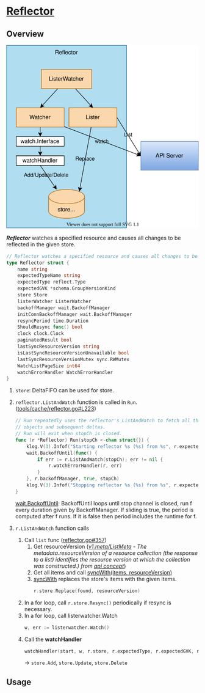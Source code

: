 # [Reflector](https://github.com/kubernetes/client-go/blob/v0.25.0/tools/cache/reflector.go)

## Overview

![](diagram.drawio.svg)

***Reflector*** watches a specified resource and causes all changes to be reflected in the given store.

```go
// Reflector watches a specified resource and causes all changes to be reflected in the given store.
type Reflector struct {
	name string
	expectedTypeName string
	expectedType reflect.Type
	expectedGVK *schema.GroupVersionKind
	store Store
	listerWatcher ListerWatcher
	backoffManager wait.BackoffManager
	initConnBackoffManager wait.BackoffManager
	resyncPeriod time.Duration
	ShouldResync func() bool
	clock clock.Clock
	paginatedResult bool
	lastSyncResourceVersion string
	isLastSyncResourceVersionUnavailable bool
	lastSyncResourceVersionMutex sync.RWMutex
	WatchListPageSize int64
	watchErrorHandler WatchErrorHandler
}
```

1. `store`: DeltaFIFO can be used for store.
1. `reflector.ListAndWatch` function is called in `Run`. ([tools/cache/reflector.go#L223](https://github.com/kubernetes/client-go/blob/v0.25.0/tools/cache/reflector.go#L223))

	```go
	// Run repeatedly uses the reflector's ListAndWatch to fetch all the
	// objects and subsequent deltas.
	// Run will exit when stopCh is closed.
	func (r *Reflector) Run(stopCh <-chan struct{}) {
		klog.V(3).Infof("Starting reflector %s (%s) from %s", r.expectedTypeName, r.resyncPeriod, r.name)
		wait.BackoffUntil(func() {
			if err := r.ListAndWatch(stopCh); err != nil {
				r.watchErrorHandler(r, err)
			}
		}, r.backoffManager, true, stopCh)
		klog.V(3).Infof("Stopping reflector %s (%s) from %s", r.expectedTypeName, r.resyncPeriod, r.name)
	}
	```

	[wait.BackoffUntil](https://pkg.go.dev/k8s.io/apimachinery/pkg/util/wait#BackoffUntil): BackoffUntil loops until stop channel is closed, run f every duration given by BackoffManager. If sliding is true, the period is computed after f runs. If it is false then period includes the runtime for f.


1. `r.ListAndWatch` function calls
    1. Call `list` func ([reflector.go#357](https://github.com/kubernetes/client-go/blob/v0.25.0/tools/cache/reflector.go#L357))
		1. Get resourceVersion (*[v1.meta/ListMeta](https://kubernetes.io/docs/reference/generated/kubernetes-api/v1.25/#listmeta-v1-meta) - The metadata.resourceVersion of a resource collection (the response to a list) identifies the resource version at which the collection was constructed.) from [api concept](https://kubernetes.io/docs/reference/using-api/api-concepts/)*)
		1. Get all items and call [syncWith(items, resourceVersion)](https://github.com/kubernetes/client-go/blob/v0.25.0/tools/cache/reflector.go#L454)
		1. [syncWith](https://github.com/kubernetes/client-go/blob/v0.25.0/tools/cache/reflector.go#L464) replaces the store's items with the given items.
			```go
			r.store.Replace(found, resourceVersion)
			```
	1. In a for loop, call `r.store.Resync()` periodically if resync is necessary.
    1. In a for loop, call listerwatcher.Watch
		```go
		w, err := listerwatcher.Watch()
		```
    1. Call the **watchHandler**
		```go
		watchHandler(start, w, r.store, r.expectedType, r.expectedGVK, r.name, r.expectedTypeName, r.setLastSyncResourceVersion, r.clock, resyncerrc, stopCh)
		```
		-> `store.Add`, `store.Update`, `store.Delete`

## Usage
